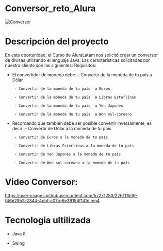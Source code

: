 # Conversor_reto_Alura
![Conversor](https://user-images.githubusercontent.com/57271283/226112602-fb3ce419-998b-4532-bc3d-01b2ddc86d2a.jpeg)
# Descripción del proyecto
En esta oportunidad, el Curso de AluraLatam nos solicitó crear un conversor de divisas utilizando el lenguaje Java. Las características solicitadas por nuestro cliente son las siguientes:
Requisitos:
- El convertidor de moneda debe:
       - Convertir de la moneda de tu país a Dólar
       
       - Convertir de la moneda de tu país  a Euros
       
       - Convertir de la moneda de tu país  a Libras Esterlinas
       
       - Convertir de la moneda de tu país  a Yen Japonés
       
       - Convertir de la moneda de tu país  a Won sul-coreano
       
- Recordando que también debe ser posible convertir inversamente, es decir:
       - Convertir de Dólar a la moneda de tu país
       
       - Convertir de Euros a la moneda de tu país
       
       - Convertir de Libras Esterlinas a la moneda de tu país
       
       - Convertir de Yen Japonés a la moneda de tu país
       
       - Convertir de Won sul-coreano a la moneda de tu país


# Video Conversor:

https://user-images.githubusercontent.com/57271283/226111509-f46e29b3-2344-4cbf-a07a-6e38154f141c.mp4

# Tecnologia ultilizada

- Java 8

- Swing
